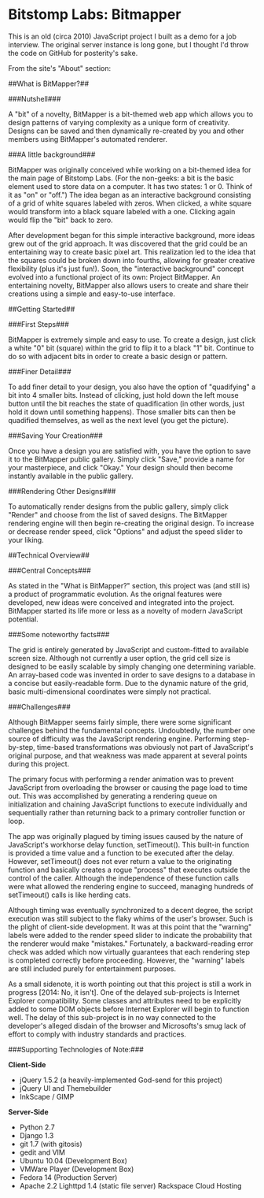 Bitstomp Labs: Bitmapper
=======================

This is an old (circa 2010) JavaScript project I built as a demo for a job interview. The original server instance is long gone, but I thought I'd throw the code on GitHub for posterity's sake.

From the site's "About" section:


##What is BitMapper?##

###Nutshell###

A "bit" of a novelty, BitMapper is a bit-themed web app which allows you to design patterns of varying complexity as a unique form of creativity. Designs can be saved and then dynamically re-created by you and other members using BitMapper's automated renderer. 

###A little background###

BitMapper was originally conceived while working on a bit-themed idea for the main page of Bitstomp Labs. (For the non-geeks: a bit is the basic element used to store data on a computer. It has two states: 1 or 0. Think of it as "on" or "off.") The idea began as an interactive background consisting of a grid of white squares labeled with zeros. When clicked, a white square would transform into a black square labeled with a one. Clicking again would flip the "bit" back to zero. 

After development began for this simple interactive background, more ideas grew out of the grid approach. It was discovered that the grid could be an entertaining way to create basic pixel art. This realization led to the idea that the squares could be broken down into fourths, allowing for greater creative flexibility (plus it's just fun!). Soon, the "interactive background" concept evolved into a functional project of its own: Project BitMapper. An entertaining novelty, BitMapper also allows users to create and share their creations using a simple and easy-to-use interface.


##Getting Started##

###First Steps###

BitMapper is extremely simple and easy to use. To create a design, just click a white "0" bit (square) within the grid to flip it to a black "1" bit. Continue to do so with adjacent bits in order to create a basic design or pattern. 

###Finer Detail###

To add finer detail to your design, you also have the option of "quadifying" a bit into 4 smaller bits. Instead of clicking, just hold down the left mouse button until the bit reaches the state of quadification (in other words, just hold it down until something happens). Those smaller bits can then be quadified themselves, as well as the next level (you get the picture). 

###Saving Your Creation###

Once you have a design you are satisfied with, you have the option to save it to the BitMapper public gallery. Simply click "Save," provide a name for your masterpiece, and click "Okay." Your design should then become instantly available in the public gallery. 

###Rendering Other Designs###

To automatically render designs from the public gallery, simply click "Render" and choose from the list of saved designs. The BitMapper rendering engine will then begin re-creating the original design. To increase or decrease render speed, click "Options" and adjust the speed slider to your liking.


##Technical Overview##

###Central Concepts###

As stated in the "What is BitMapper?" section, this project was (and still is) a product of programmatic evolution. As the orignal features were developed, new ideas were conceived and integrated into the project. BitMapper started its life more or less as a novelty of modern JavaScript potential. 

###Some noteworthy facts###

The grid is entirely generated by JavaScript and custom-fitted to available screen size.
Although not currently a user option, the grid cell size is designed to be easily scalable by simply changing one determining variable.
An array-based code was invented in order to save designs to a database in a concise but easily-readable form. Due to the dynamic nature of the grid, basic multi-dimensional coordinates were simply not practical.

###Challenges###

Although BitMapper seems fairly simple, there were some significant challenges behind the fundamental concepts. Undoubtedly, the number one source of difficulty was the JavaScript rendering engine. Performing step-by-step, time-based transformations was obviously not part of JavaScript's original purpose, and that weakness was made apparent at several points during this project. 

The primary focus with performing a render animation was to prevent JavaScript from overloading the browser or causing the page load to time out. This was accomplished by generating a rendering queue on initialization and chaining JavaScript functions to execute individually and sequentially rather than returning back to a primary controller function or loop. 

The app was originally plagued by timing issues caused by the nature of JavaScript's workhorse delay function, setTimeout(). This built-in function is provided a time value and a function to be executed after the delay. However, setTimeout() does not ever return a value to the originating function and basically creates a rogue "process" that executes outside the control of the caller. Although the independence of these function calls were what allowed the rendering engine to succeed, managing hundreds of setTimeout() calls is like herding cats. 

Although timing was eventually synchronized to a decent degree, the script execution was still subject to the flaky whims of the user's browser. Such is the plight of client-side development. It was at this point that the "warning" labels were added to the render speed slider to indicate the probability that the renderer would make "mistakes." Fortunately, a backward-reading error check was added which now virtually guarantees that each rendering step is completed correctly before proceeding. However, the "warning" labels are still included purely for entertainment purposes. 

As a small sidenote, it is worth pointing out that this project is still a work in progress [2014: No, it isn't]. One of the delayed sub-projects is Internet Explorer compatibility. Some classes and attributes need to be explicitly added to some DOM objects before Internet Explorer will begin to function well. The delay of this sub-project is in no way connected to the developer's alleged disdain of the browser and Microsofts's smug lack of effort to comply with industry standards and practices. 

###Supporting Technologies of Note:###

**Client-Side**

- jQuery 1.5.2 (a heavily-implemented God-send for this project)
- jQuery UI and Themebuilder
- InkScape / GIMP

**Server-Side**

- Python 2.7
- Django 1.3
- git 1.7 (with gitosis)
- gedit and VIM
- Ubuntu 10.04 (Development Box)
- VMWare Player (Development Box)
- Fedora 14 (Production Server)
- Apache 2.2
Lighttpd 1.4 (static file server)
Rackspace Cloud Hosting
